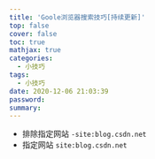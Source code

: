 ```yaml
---
title: 'Goole浏览器搜索技巧[持续更新]'
top: false
cover: false
toc: true
mathjax: true
categories:
  - 小技巧
tags:
  - 小技巧
date: 2020-12-06 21:03:39
password:
summary:
---
```


* 排除指定网站 `-site:blog.csdn.net`
* 指定网站 `site:blog.csdn.net`



